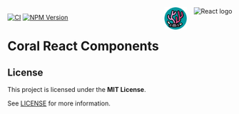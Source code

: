 <div align="right">
    <img src="https://upload.wikimedia.org/wikipedia/commons/a/a7/React-icon.svg" alt="React logo" height="50" align="right">
    <img src="https://github.com/divetool/coral/raw/main/docs/coral-logo.png" alt="Coral logo" title="Coral" width="50" align="right" style="margin-right: 1rem;"/>
</div>

[![CI](https://github.com/divetool/coral/actions/workflows/ci.yml/badge.svg)](https://github.com/divetool/coral/actions/workflows/ci.yml)
[![NPM Version](https://img.shields.io/npm/v/@divetool/coral-react?color=green&label=%40divetool%2Fcoral-react&logo=npm)](https://www.npmjs.com/@divetool/coral-react)

# Coral React Components

## License

This project is licensed under the **MIT License**.

See [LICENSE](https://github.com/divetool/coral/blob/main/LICENSE) for more information.
